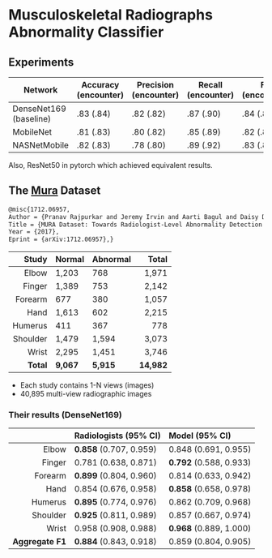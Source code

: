 # Musculoskeletal Radiographs Abnormality Classifier

## Experiments

| Network                | Accuracy (encounter) | Precision (encounter) | Recall (encounter) | F1 (encounter) | Kappa (encounter) |
| ---------------------- | -------------------- | --------------------- | ------------------ | -------------- | ----------------- |
| DenseNet169 (baseline) | .83 (.84)            | .82 (.82)             | .87 (.90)          | .84 (.86)      | .65 (.65)         |
| MobileNet              | .81 (.83)            | .80 (.82)             | .85 (.89)          | .82 (.85)      |  .62 (.62)        |
| NASNetMobile           | .82 (.83)            | .78 (.80)             | .89 (.92)          | .83 (.86)      | .63 (.63)         |

Also, ResNet50 in pytorch which achieved equivalent results.


## The [Mura](https://arxiv.org/abs/1712.06957) Dataset

```latex
@misc{1712.06957,
Author = {Pranav Rajpurkar and Jeremy Irvin and Aarti Bagul and Daisy Ding and Tony Duan and Hershel Mehta and Brandon Yang and Kaylie Zhu and Dillon Laird and Robyn L. Ball and Curtis Langlotz and Katie Shpanskaya and Matthew P. Lungren and Andrew Ng},
Title = {MURA Dataset: Towards Radiologist-Level Abnormality Detection in Musculoskeletal Radiographs},
Year = {2017},
Eprint = {arXiv:1712.06957},}
```
|     Study | Normal    | Abnormal  |      Total |
| --------: | :-------- | :-------- | ---------: |
|     Elbow | 1,203     | 768       |      1,971 |
|    Finger | 1,389     | 753       |      2,142 |
|   Forearm | 677       | 380       |      1,057 |
|      Hand | 1,613     | 602       |      2,215 |
|   Humerus | 411       | 367       |        778 |
|  Shoulder | 1,479     | 1,594     |      3,073 |
|     Wrist | 2,295     | 1,451     |      3,746 |
| **Total** | **9,067** | **5,915** | **14,982** |


- Each study contains 1-N views (images)
- 40,895 multi-view radiographic images


### Their results (DenseNet169)

|                  | Radiologists (95% CI)    | Model (95% CI)           |
| ---------------: | :----------------------- | :----------------------- |
|            Elbow | **0.858** (0.707, 0.959) | 0.848 (0.691, 0.955)     |
|           Finger | 0.781 (0.638, 0.871)     | **0.792** (0.588, 0.933) |
|          Forearm | **0.899** (0.804, 0.960) | 0.814 (0.633, 0.942)     |
|             Hand | 0.854 (0.676, 0.958)     | **0.858** (0.658, 0.978) |
|          Humerus | **0.895** (0.774, 0.976) | 0.862 (0.709, 0.968)     |
|         Shoulder | **0.925** (0.811, 0.989) | 0.857 (0.667, 0.974)     |
|            Wrist | 0.958 (0.908, 0.988)     | **0.968** (0.889, 1.000) |
| **Aggregate F1** | **0.884** (0.843, 0.918) | 0.859 (0.804, 0.905)     |


